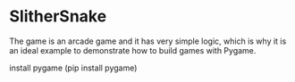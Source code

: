 # SlitherSnake
The game is an arcade game and it has very simple logic, which is why it is an ideal example to demonstrate how to build games with Pygame.

install pygame (pip install pygame)

